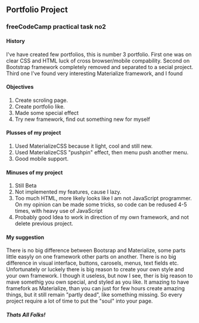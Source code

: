 ## Portfolio Project
### freeCodeCamp practical task no2

#### History
I've have created few portfolios, this is number 3 portfolio.
First one was on clear CSS and HTML luck of cross browser/mobile compability.
Second on Bootstrap framework completely removed and separated to a secial project.
Third one I've found very interesting Materialize framework, and I found 

#### Objectives
1. Create scroling page.
2. Create portfolio like.
3. Made some special effect
4. Try new framework, find out something new for myself

#### Plusses of my project
1. Used MaterializeCSS because it light, cool and still new.
2. Used MaterializeCSS "pushpin" effect, then menu push another menu.
3. Good mobile support.
   
#### Minuses of my project
1. Still Beta
2. Not implemented my features, cause I lazy.
3. Too much HTML, more likely looks like I am not JavaScript programmer.
On my opinion can be made some tricks, so code can be redused 4-5 times, with heavy use of JavaScript
4. Probably good Idea to work in direction of my own framework, and not delete previous project.

#### My suggestion
There is no big difference between Bootsrap and Materialize, some parts little easyly on one framework other parts on another. There is no big difference in visual interface, buttons, carosels, menus, text fields etc.
Unfortunately or luckely there is big reason to create your own style and your own framework. I though it useless, but now I see, ther is big reason to mave somethig you own special, and styled as you like.
It amazing to have framefork as Materialize, than you can just for few hours create amazing things, but it still remain "partly dead", like something missing. So every project require a lot of time to put the "soul" into your page. 

##### Thats All Folks! 
